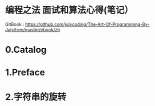 编程之法 面试和算法心得(笔记）
================
GitBook : https://github.com/julycoding/The-Art-Of-Programming-By-July/tree/master/ebook/zh

# 0.Catalog


# 1.Preface

# 2.字符串的旋转
